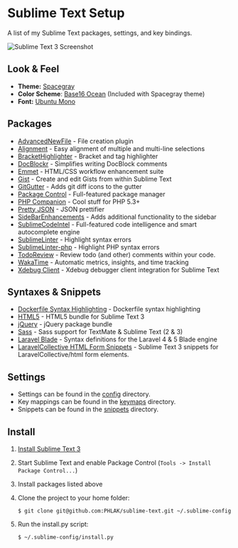 Sublime Text Setup
==================

A list of my Sublime Text packages, settings, and key bindings.

![Sublime Text 3 Screenshot](https://raw.github.com/PHLAK/sublime-text/master/screenshot.png)

Look & Feel
-----------

  * **Theme:** [Spacegray](https://github.com/kkga/spacegray)
  * **Color Scheme**: [Base16 Ocean](https://github.com/chriskempson/base16-textmate) (Included with Spacegray theme)
  * **Font:** [Ubuntu Mono](http://font.ubuntu.com/)

Packages
--------

  * [AdvancedNewFile](https://github.com/skuroda/Sublime-AdvancedNewFile) - File creation plugin
  * [Alignment](https://github.com/wbond/sublime_alignment) - Easy alignment of multiple and multi-line selections
  * [BracketHighlighter](https://github.com/facelessuser/BracketHighlighter) - Bracket and tag highlighter
  * [DocBlockr](https://github.com/spadgos/sublime-jsdocs) - Simplifies writing DocBlock comments
  * [Emmet](https://github.com/sergeche/emmet-sublime) - HTML/CSS workflow enhancement suite
  * [Gist](https://github.com/condemil/Gist) - Create and edit Gists from within Sublime Text
  * [GitGutter](https://github.com/jisaacks/GitGutter) - Adds git diff icons to the gutter
  * [Package Control](https://github.com/wbond/sublime_package_control) - Full-featured package manager
  * [PHP Companion](https://github.com/erichard/SublimePHPCompanion) - Cool stuff for PHP 5.3+
  * [Pretty JSON](https://github.com/dzhibas/SublimePrettyJson) - JSON prettifier
  * [SideBarEnhancements](https://github.com/titoBouzout/SideBarEnhancements) - Adds additional functionality to the sidebar
  * [SublimeCodeIntel](https://github.com/Kronuz/SublimeCodeIntel) - Full-featured code intelligence and smart autocomplete engine
  * [SublimeLinter](https://github.com/SublimeLinter/SublimeLinter) - Highlight syntax errors
  * [SublimeLinter-php](https://github.com/SublimeLinter/SublimeLinter-php) - Highlight PHP syntax errors
  * [TodoReview](https://github.com/jonathandelgado/SublimeTodoReview) - Review todo (and other) comments within your code.
  * [WakaTime](https://github.com/wakatime/sublime-wakatime) - Automatic metrics, insights, and time tracking
  * [Xdebug Client](https://github.com/martomo/SublimeTextXdebug) - Xdebug debugger client integration for Sublime Text

Syntaxes & Snippets
-------------------

  * [Dockerfile Syntax Highlighting](https://github.com/asbjornenge/Dockerfile.tmLanguage) - Dockerfile syntax highlighting
  * [HTML5](https://github.com/mrmartineau/HTML5) - HTML5 bundle for Sublime Text 3
  * [jQuery](https://github.com/SublimeText/jQuery) - jQuery package bundle
  * [Sass](https://github.com/nathos/sass-textmate-bundle) - Sass support for TextMate & Sublime Text (2 & 3)
  * [Laravel Blade](https://github.com/Medalink/laravel-blade) - Syntax definitions for the Laravel 4 & 5 Blade engine
  * [LaravelCollective HTML Form Snippets](https://github.com/PHLAK/laravelcollective-html-form-snippets) - Sublime Text 3 snippets for LaravelCollective/html form elements.

Settings
--------

  * Settings can be found in the [config](config) directory.
  * Key mappings can be found in the [keymaps](keymaps) directory.
  * Snippets can be found in the [snippets](snippets) directory.

Install
-------

  1. [Install Sublime Text 3](https://www.sublimetext.com/docs/3/linux_repositories.html)
  2. Start Sublime Text and enable Package Control (`Tools -> Install Package Control...`)
  3. Install packages listed above
  4. Clone the project to your home folder:

     ```
     $ git clone git@github.com:PHLAK/sublime-text.git ~/.sublime-config
     ```

  5. Run the install.py script:

     ```
     $ ~/.sublime-config/install.py
     ```
